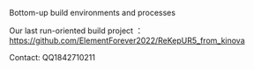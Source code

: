 Bottom-up build environments and processes

Our last run-oriented build project ： https://github.com/ElementForever2022/ReKepUR5_from_kinova

Contact: QQ1842710211

